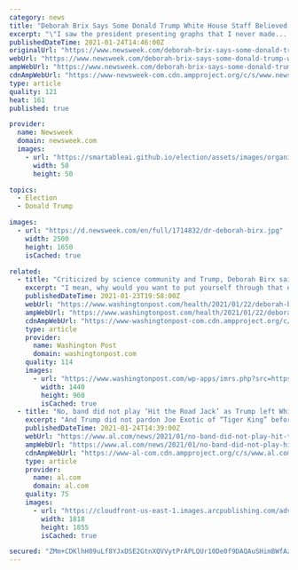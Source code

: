 ```yaml
---
category: news
title: "Deborah Brix Says Some Donald Trump White House Staff Believed COVID Was a Hoax"
excerpt: "\"I saw the president presenting graphs that I never made... Someone inside was creating a parallel set of data and graphics that were shown to the president,\" the former coordinator of the Trump administration's coronavirus task force said."
publishedDateTime: 2021-01-24T14:46:00Z
originalUrl: "https://www.newsweek.com/deborah-brix-says-some-donald-trump-white-house-staff-believed-covid-was-hoax-1563971"
webUrl: "https://www.newsweek.com/deborah-brix-says-some-donald-trump-white-house-staff-believed-covid-was-hoax-1563971"
ampWebUrl: "https://www.newsweek.com/deborah-brix-says-some-donald-trump-white-house-staff-believed-covid-was-hoax-1563971?amp=1"
cdnAmpWebUrl: "https://www-newsweek-com.cdn.ampproject.org/c/s/www.newsweek.com/deborah-brix-says-some-donald-trump-white-house-staff-believed-covid-was-hoax-1563971?amp=1"
type: article
quality: 121
heat: 161
published: true

provider:
  name: Newsweek
  domain: newsweek.com
  images:
    - url: "https://smartableai.github.io/election/assets/images/organizations/newsweek.com-50x50.jpg"
      width: 50
      height: 50

topics:
  - Election
  - Donald Trump

images:
  - url: "https://d.newsweek.com/en/full/1714832/dr-deborah-birx.jpg"
    width: 2500
    height: 1650
    isCached: true

related:
  - title: "Criticized by science community and Trump, Deborah Birx said she ‘always’ considered quitting"
    excerpt: "I mean, why would you want to put yourself through that every day?” Birx said in a clip of her conversation with Margaret Brennan on CBS News’ “Face The Nation.\""
    publishedDateTime: 2021-01-23T19:58:00Z
    webUrl: "https://www.washingtonpost.com/health/2021/01/22/deborah-birx-interview/"
    ampWebUrl: "https://www.washingtonpost.com/health/2021/01/22/deborah-birx-interview/?outputType=amp"
    cdnAmpWebUrl: "https://www-washingtonpost-com.cdn.ampproject.org/c/s/www.washingtonpost.com/health/2021/01/22/deborah-birx-interview/?outputType=amp"
    type: article
    provider:
      name: Washington Post
      domain: washingtonpost.com
    quality: 114
    images:
      - url: "https://www.washingtonpost.com/wp-apps/imrs.php?src=https://arc-anglerfish-washpost-prod-washpost.s3.amazonaws.com/public/2Q67O4SE3YI6XLBKHLAPFOGO5M.jpg&w=1440"
        width: 1440
        height: 960
        isCached: true
  - title: "No, band did not play ‘Hit the Road Jack’ as Trump left White House"
    excerpt: "And Trump did not pardon Joe Exotic of “Tiger King” before leaving office. Read on to find out the facts behind bogus posts on social media this week."
    publishedDateTime: 2021-01-24T14:39:00Z
    webUrl: "https://www.al.com/news/2021/01/no-band-did-not-play-hit-the-road-jack-as-trump-left-white-house.html"
    ampWebUrl: "https://www.al.com/news/2021/01/no-band-did-not-play-hit-the-road-jack-as-trump-left-white-house.html?outputType=amp"
    cdnAmpWebUrl: "https://www-al-com.cdn.ampproject.org/c/s/www.al.com/news/2021/01/no-band-did-not-play-hit-the-road-jack-as-trump-left-white-house.html?outputType=amp"
    type: article
    provider:
      name: al.com
      domain: al.com
    quality: 75
    images:
      - url: "https://cloudfront-us-east-1.images.arcpublishing.com/advancelocal/7V5KWUI3HNHQ3OQWOT47HULYEU.jpg"
        width: 1818
        height: 1855
        isCached: true

secured: "ZMm+CDKlhH09uLf8YJxDSE2GtnXQVVytPrAPLQUr10De0f9DAQAuSHimBWfAz85vKbTzeFqvI9mtpRKn5KTUNRkDHkwn0T/eIK+Hh3kh2FmqRRt8YldESGvt2GUAuleoCcOBjq0x/s4uvW6N+hNHjdhuAkJizK1y8+nbFobPtvdz9/s3u4iVTD2urMtfW1Pw+q/vCZnMl7Y4LstV8XeM4VwBaO2CV0EwT3UXu4BPkXLccP3e8S2JKGePsxKnPCW5Cnk8zBRAI6HTuOshv6VZLRRyfQv+pW80Q7asslq3f9p5pIMcgbQHKtDirF+12Y1DkLissyprbIKZTWpxk0hKbiyMRKtkx8L7nm/vpHiH9RU=;dIOOe+rXyigNIpj7hjv4eg=="
---
```



